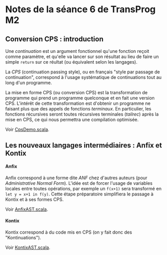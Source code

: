 Notes de la séance 6 de TransProg M2
====================================

## Conversion CPS : introduction

Une *continuation* est un argument fonctionnel qu'une fonction reçoit comme paramètre, et qu'elle va lancer sur son résultat au lieu de faire un simple `return` sur ce réultat (ou équivalent selon les langages).

La *CPS* (continuation passing style), ou en français "style par passage de continuation", correspond à l'usage systématique de continuations tout au long d'un programme.

La mise en forme CPS (ou conversion CPS) est la transformation de programme qui prend un programme quelconque et en fait une version CPS. L'intérêt de cette transformation est d'obtenir un programme ne faisant plus que des appels de fonctions *terminaux*.
En particulier, les fonctions récursives seront toutes récursives terminales (*tailrec*) après la mise en CPS, ce qui nous permettra une compilation optimisée.

Voir [CpsDemo.scala](CpsDemo.scala).

## Les nouveaux langages intermédiaires : Anfix et Kontix

#### Anfix

Anfix correspond à une forme dite *ANF* chez d'autres auteurs (pour *Administrative Normal Form*). L'idée est de forcer l'usage de variables locales entre toutes opérations, par exemple un `f(x+1)` sera transformé en `let y = x+1 in f(y)`.
Cette étape préparatoire simplifiera le passage à Kontix et à ses formes CPS.

Voir [AnfixAST.scala](../src/main/scala/trac/anfix/AnfixAST.scala).

#### Kontix

Kontix correspond à du code mis en CPS (on y fait donc des "Kontinuations").

Voir [KontixAST.scala](../src/main/scala/trac/kontix/KontixAST.scala).